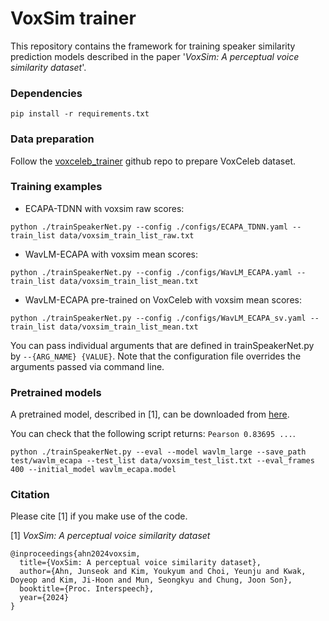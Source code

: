 # VoxSim trainer

This repository contains the framework for training speaker similarity prediction models described in the paper '_VoxSim: A perceptual voice similarity dataset_'.

### Dependencies
```
pip install -r requirements.txt
```

### Data preparation

Follow the [voxceleb_trainer](https://github.com/clovaai/voxceleb_trainer) github repo to prepare VoxCeleb dataset.

### Training examples

- ECAPA-TDNN with voxsim raw scores:
```
python ./trainSpeakerNet.py --config ./configs/ECAPA_TDNN.yaml --train_list data/voxsim_train_list_raw.txt
```

- WavLM-ECAPA with voxsim mean scores:
```
python ./trainSpeakerNet.py --config ./configs/WavLM_ECAPA.yaml --train_list data/voxsim_train_list_mean.txt
```

- WavLM-ECAPA pre-trained on VoxCeleb with voxsim mean scores:
```
python ./trainSpeakerNet.py --config ./configs/WavLM_ECAPA_sv.yaml --train_list data/voxsim_train_list_mean.txt
```

You can pass individual arguments that are defined in trainSpeakerNet.py by `--{ARG_NAME} {VALUE}`.
Note that the configuration file overrides the arguments passed via command line.

### Pretrained models

A pretrained model, described in [1], can be downloaded from [here](https://drive.google.com/drive/folders/10YIeXdi1luhiwyUbKQFsm7nkH0h1lkkK?usp=drive_link).

You can check that the following script returns: `Pearson 0.83695 ...`.

```
python ./trainSpeakerNet.py --eval --model wavlm_large --save_path test/wavlm_ecapa --test_list data/voxsim_test_list.txt --eval_frames 400 --initial_model wavlm_ecapa.model
```


### Citation

Please cite [1] if you make use of the code.

[1] _VoxSim: A perceptual voice similarity dataset_
```
@inproceedings{ahn2024voxsim,
  title={VoxSim: A perceptual voice similarity dataset},
  author={Ahn, Junseok and Kim, Youkyum and Choi, Yeunju and Kwak, Doyeop and Kim, Ji-Hoon and Mun, Seongkyu and Chung, Joon Son},
  booktitle={Proc. Interspeech},
  year={2024}
}
```